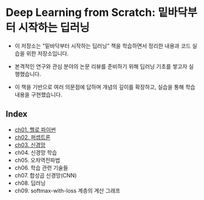 # Deep Learning from Scratch: 밑바닥부터 시작하는 딥러닝

* 이 저장소는 "밑바닥부터 시작하는 딥러닝" 책을 학습하면서 정리한 내용과 코드 실습을 위한 저장소입니다.

* 본격적인 연구와 관심 분야의 논문 리뷰를 준비하기 위해 딥러닝 기초를 쌓고자 실행했습니다.

* 이 책을 기반으로 여러 의문점에 답하며 개념의 깊이를 확장하고, 실습을 통해 학습 내용을 구현했습니다.

## Index

- [ch01. 헬로 파이썬](./ch01_python_test.ipynb)
- [ch02. 퍼셉트론](./ch02_perceptron.ipynb)
- [ch03. 신경망](./ch03_neural_network.ipynb)
- ch04. 신경망 학습
- ch05. 오차역전파법
- ch06. 학습 관련 기술들
- ch07. 합성곱 신경망(CNN)
- ch08. 딥러닝
- ch09. softmax-with-loss 계층의 계산 그래프
